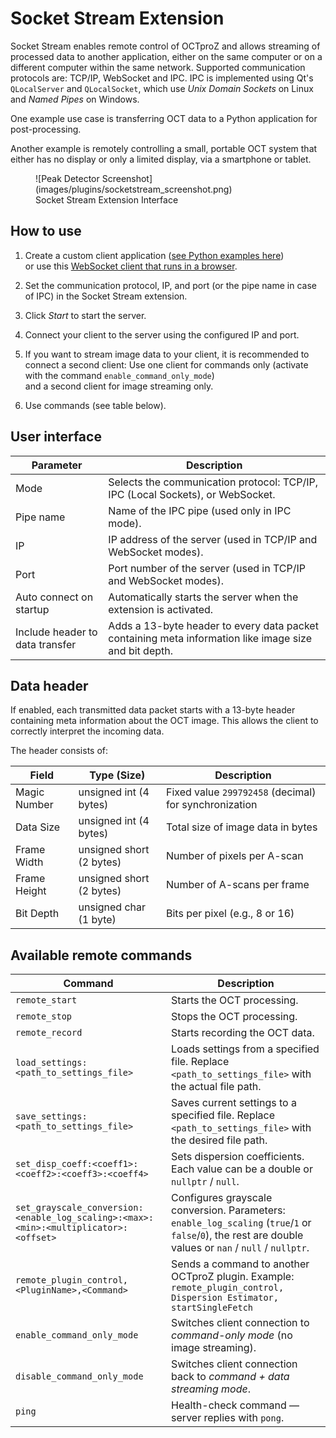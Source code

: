 # Socket Stream Extension

Socket Stream enables remote control of OCTproZ and allows streaming of processed data to another application, either on the same computer or on a different computer within the same network. 
Supported communication protocols are: TCP/IP, WebSocket and IPC. IPC is implemented using Qt's `QLocalServer` and `QLocalSocket`, which use *Unix Domain Sockets* on Linux and *Named Pipes* on Windows.

One example use case is transferring OCT data to a Python application for post-processing.

Another example is remotely controlling a small, portable OCT system that either has no display or only a limited display, via a smartphone or tablet.

<figure markdown="span">
	![Peak Detector Screenshot](images/plugins/socketstream_screenshot.png)
	<figcaption>Socket Stream Extension Interface</figcaption>
</figure>


## How to use

1. Create a custom client application ([see Python examples here](https://github.com/spectralcode/SocketStreamExtension/tree/main/examples))  
   or use this [WebSocket client that runs in a browser](https://spectralcode.github.io/octproz-socket-stream-extension/examples/octproz_websocket_client.html).

2. Set the communication protocol, IP, and port (or the pipe name in case of IPC) in the Socket Stream extension.

3. Click *Start* to start the server.

4. Connect your client to the server using the configured IP and port.

5. If you want to stream image data to your client, it is recommended to connect a second client:
   Use one client for commands only (activate with the command `enable_command_only_mode`)  
   and a second client for image streaming only.

6. Use commands (see table below).


## User interface
| Parameter | Description |
|-----------|-------------|
| Mode | Selects the communication protocol: TCP/IP, IPC (Local Sockets), or WebSocket. |
| Pipe name | Name of the IPC pipe (used only in IPC mode). |
| IP | IP address of the server (used in TCP/IP and WebSocket modes). |
| Port | Port number of the server (used in TCP/IP and WebSocket modes). |
| Auto connect on startup | Automatically starts the server when the extension is activated. |
| Include header to data transfer | Adds a 13-byte header to every data packet containing meta information like image size and bit depth. |


## Data header
If enabled, each transmitted data packet starts with a 13-byte header containing meta information about the OCT image. This allows the client to correctly interpret the incoming data. 

The header consists of:

| Field            | Type (Size)     | Description                                 |
|-----------------|-----------|---------------------------------------------|
| Magic Number    | unsigned int (4 bytes)  | Fixed value `299792458` (decimal) for synchronization |
| Data Size       | unsigned int (4 bytes)  | Total size of image data in bytes                 |
| Frame Width     | unsigned short (2 bytes)  | Number of pixels per A-scan                   |
| Frame Height    | unsigned short (2 bytes)  | Number of A-scans per frame                   |
| Bit Depth       | unsigned char (1 byte)   | Bits per pixel (e.g., 8 or 16)              |


## Available remote commands

| Command | Description |
|---------|-------------|
| `remote_start` | Starts the OCT processing. |
| `remote_stop` | Stops the OCT processing. |
| `remote_record` | Starts recording the OCT data. |
| `load_settings:<path_to_settings_file>` | Loads settings from a specified file. Replace `<path_to_settings_file>` with the actual file path. |
| `save_settings:<path_to_settings_file>` | Saves current settings to a specified file. Replace `<path_to_settings_file>` with the desired file path. |
| `set_disp_coeff:<coeff1>:<coeff2>:<coeff3>:<coeff4>` | Sets dispersion coefficients. Each value can be a double or `nullptr` / `null`. |
| `set_grayscale_conversion:<enable_log_scaling>:<max>:<min>:<multiplicator>:<offset>` | Configures grayscale conversion. Parameters: `enable_log_scaling` (`true`/`1` or `false`/`0`), the rest are double values or `nan` / `null` / `nullptr`. |
| `remote_plugin_control,<PluginName>,<Command>` | Sends a command to another OCTproZ plugin. Example: `remote_plugin_control, Dispersion Estimator, startSingleFetch` |
| `enable_command_only_mode` | Switches client connection to *command-only mode* (no image streaming). |
| `disable_command_only_mode` | Switches client connection back to *command + data streaming mode*. |
| `ping` | Health-check command — server replies with `pong`. |
